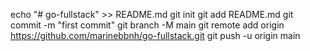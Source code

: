 echo "# go-fullstack" >> README.md
git init
git add README.md
git commit -m "first commit"
git branch -M main
git remote add origin https://github.com/marinebbnh/go-fullstack.git
git push -u origin main
